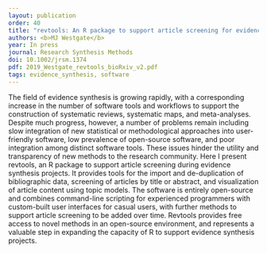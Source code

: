 ```yaml
---
layout: publication
order: 40
title: "revtools: An R package to support article screening for evidence synthesis."
authors: <b>MJ Westgate</b>
year: In press
journal: Research Synthesis Methods
doi: 10.1002/jrsm.1374
pdf: 2019_Westgate_revtools_bioRxiv_v2.pdf
tags: evidence_synthesis, software
---
```

The field of evidence synthesis is growing rapidly, with a corresponding increase in the number of software tools and workflows to support the construction of systematic reviews, systematic maps, and meta-analyses. Despite much progress, however, a number of problems remain including slow integration of new statistical or methodological approaches into user-friendly software, low prevalence of open-source software, and poor integration among distinct software tools. These issues hinder the utility and transparency of new methods to the research community. Here I present revtools, an R package to support article screening during evidence synthesis projects. It provides tools for the import and de-duplication of bibliographic data, screening of articles by title or abstract, and visualization of article content using topic models. The software is entirely open-source and combines command-line scripting for experienced programmers with custom-built user interfaces for casual users, with further methods to support article screening to be added over time. Revtools provides free access to novel methods in an open-source environment, and represents a valuable step in expanding the capacity of R to support evidence synthesis projects.